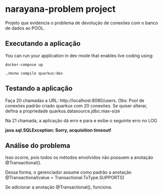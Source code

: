 # narayana-problem project

Projeto que evidencia o problema de devolução de conexões com o banco de dados ao POOL.

## Executando a aplicação

You can run your application in dev mode that enables live coding using:
```shell script
docker-compose up
```

```shell script
./mvnw compile quarkus:dev
```

## Testando a aplicação

Faça 20 chamadas a URL: http://localhost:8080/users. Obs: Pool de conexões padrão criado quarkus com 20 conexões. Se quiser alterar, defina a propriedade quarkus.datasource.jdbc.max-size

Na 21 chamada, a aplicação dá erro e para e exibe o seguinte erro no LOG

**java.sql.SQLException: Sorry, acquisition timeout!**

## Análise do problema

Isso ocorre, pois todos os métodos envolvidos não possuem a anotação @Transactional().

Dessa forma, o gerenciador assume como padrão a anotação @Transactional(value = Transactional.TxType.SUPPORTS)

Se adicionar a anotação @Transactional(), funciona.
